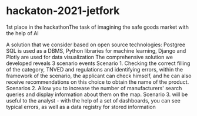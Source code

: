 # hackaton-2021-jetfork
1st place in the hackathonThe task of imagining the safe goods market with the help of AI


A solution that we consider based on open source technologies: Postgree SQL is used as a DBMS, Python libraries for machine learning, Django and Plotly are used for data visualization 
The comprehensive solution we developed reveals 3 scenario events
Scenario 1. Checking the correct filling of the category, TNVED and regulations and identifying errors, within the framework of the scenario, the applicant can check himself, and he can also receive recommendations on this choice to obtain the name of the product.
Scenarios 2. Allow you to increase the number of manufacturers' search queries and display information about them on the map.
Scenario 3. will be useful to the analyst - with the help of a set of dashboards, you can see typical errors, as well as a data registry for stored information
